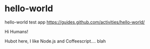 # hello-world
hello-world test app https://guides.github.com/activities/hello-world/

Hi Humans!

Hubot here, I like Node.js and Coffeescript.... blah
